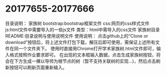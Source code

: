 # 20177655-20177666
目录说明：
家族树
bootstrap:bootstrap框架文件
css:网页的css样式文件
js:html文件中需要导入的一些js文件
类型：html中需导入的css文件
家族树目录
README:目录说明与使用说明文件
使用说明：
点击github上的“Clone or download”按钮后，将上述文件打包下载，解压后即可使用，需保证上述所有文件在同一个文件夹下。
使用时直接用Chrome打开学术家族树.html文件即可，输入格式按照作业要求即可。
在出现的文本框输入数据，点击生成家族树按钮，将会在下方生成一棵以导师为根节点的树（暂不支持关联树的实现...)，然后点击刷新按钮可以刷新页面重新输入。
